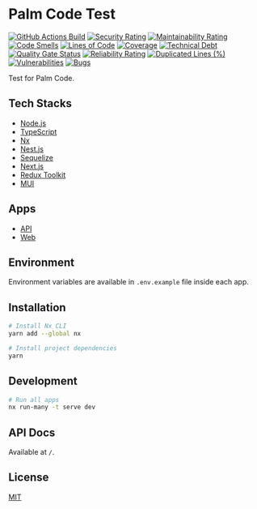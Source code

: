 # Palm Code Test

[![GitHub Actions Build](https://github.com/rafiandria23/palm-code-test/actions/workflows/ci.yaml/badge.svg)](https://github.com/rafiandria23/palm-code-test/actions/workflows/ci.yaml)
[![Security Rating](https://sonarcloud.io/api/project_badges/measure?project=rafiandria23_palm-code-test&metric=security_rating)](https://sonarcloud.io/summary/new_code?id=rafiandria23_palm-code-test)
[![Maintainability Rating](https://sonarcloud.io/api/project_badges/measure?project=rafiandria23_palm-code-test&metric=sqale_rating)](https://sonarcloud.io/summary/new_code?id=rafiandria23_palm-code-test)
[![Code Smells](https://sonarcloud.io/api/project_badges/measure?project=rafiandria23_palm-code-test&metric=code_smells)](https://sonarcloud.io/summary/new_code?id=rafiandria23_palm-code-test)
[![Lines of Code](https://sonarcloud.io/api/project_badges/measure?project=rafiandria23_palm-code-test&metric=ncloc)](https://sonarcloud.io/summary/new_code?id=rafiandria23_palm-code-test)
[![Coverage](https://sonarcloud.io/api/project_badges/measure?project=rafiandria23_palm-code-test&metric=coverage)](https://sonarcloud.io/summary/new_code?id=rafiandria23_palm-code-test)
[![Technical Debt](https://sonarcloud.io/api/project_badges/measure?project=rafiandria23_palm-code-test&metric=sqale_index)](https://sonarcloud.io/summary/new_code?id=rafiandria23_palm-code-test)
[![Quality Gate Status](https://sonarcloud.io/api/project_badges/measure?project=rafiandria23_palm-code-test&metric=alert_status)](https://sonarcloud.io/summary/new_code?id=rafiandria23_palm-code-test)
[![Reliability Rating](https://sonarcloud.io/api/project_badges/measure?project=rafiandria23_palm-code-test&metric=reliability_rating)](https://sonarcloud.io/summary/new_code?id=rafiandria23_palm-code-test)
[![Duplicated Lines (%)](https://sonarcloud.io/api/project_badges/measure?project=rafiandria23_palm-code-test&metric=duplicated_lines_density)](https://sonarcloud.io/summary/new_code?id=rafiandria23_palm-code-test)
[![Vulnerabilities](https://sonarcloud.io/api/project_badges/measure?project=rafiandria23_palm-code-test&metric=vulnerabilities)](https://sonarcloud.io/summary/new_code?id=rafiandria23_palm-code-test)
[![Bugs](https://sonarcloud.io/api/project_badges/measure?project=rafiandria23_palm-code-test&metric=bugs)](https://sonarcloud.io/summary/new_code?id=rafiandria23_palm-code-test)

Test for Palm Code.

## Tech Stacks

- [Node.js](https://nodejs.org)
- [TypeScript](https://typescriptlang.org)
- [Nx](https://nx.dev)
- [Nest.js](https://nestjs.com)
- [Sequelize](https://sequelize.org)
- [Next.js](https://nextjs.org)
- [Redux Toolkit](https://redux-toolkit.js.org)
- [MUI](https://mui.com)

## Apps

- [API](apps/api/)
- [Web](apps/web/)

## Environment

Environment variables are available in `.env.example` file inside each app.

## Installation

```zsh
# Install Nx CLI
yarn add --global nx

# Install project dependencies
yarn
```

## Development

```zsh
# Run all apps
nx run-many -t serve dev
```

## API Docs

Available at `/`.

## License

[MIT](LICENSE)
